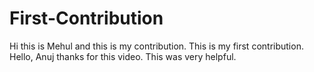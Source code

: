 # First-Contribution
Hi this is Mehul and this is my contribution.
This is my first contribution.
Hello, Anuj thanks for this video. This was very helpful.
